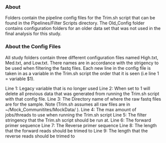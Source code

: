 ### About
Folders contain the pipeline config files for the Trim.sh script that can be found in the Pipelines/Filter Scripts directory. The Old_Config folder contains configuration folders for an older data set that was not used in the final analysis for this study.


### About the Config Files
All study folders contain three different configuration files named High.txt, Med.txt, and Low.txt. There names are in accordance with the strigency to be used when filtering the fastq files. Each new line in the config file is taken in as a variable in the Trim.sh script the order that it is seen (i.e line 1 = variable $1). 

Line 1: Legacy variable that is no longer used
Line 2: When set to 1 will delete all previous data that was generated from running the Trim.sh script with that config file.
Line 3: The Directory name of where the raw fastq files are for the sample. Note (Trim.sh assumes all raw files are in ~/Mock_Communitites/MockData/ ). 
Line 4: The max amount of jobs/threads to use when running the Trim.sh script
Line 5: The filter stringency that the Trim.sh script should be run at.
Line 6: The forward primer sequence
Line 7: The Reverse primer sequence
Line 8: The length that the forward reads should be trimed to
Line 9: The length that the reverse reads should be trimed to

